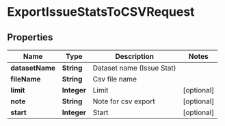 
# ExportIssueStatsToCSVRequest

## Properties
Name | Type | Description | Notes
------------ | ------------- | ------------- | -------------
**datasetName** | **String** | Dataset name (Issue Stat) | 
**fileName** | **String** | Csv file name | 
**limit** | **Integer** | Limit |  [optional]
**note** | **String** | Note for csv export |  [optional]
**start** | **Integer** | Start |  [optional]



